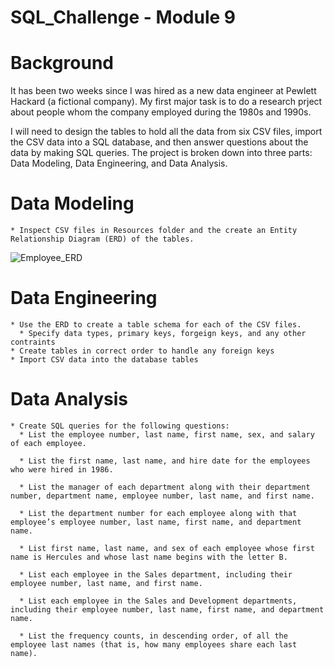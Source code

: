 # SQL_Challenge - Module 9

# Background
It has been two weeks since I was hired as a new data engineer at Pewlett Hackard (a fictional company). My first major task is to do a research prject about people whom the company employed during the 1980s and 1990s.

I will need to design the tables to hold all the data from six CSV files, import the CSV data into a SQL database, and then answer questions about the data by making SQL queries. The project is broken down into three parts: Data Modeling, Data Engineering, and Data Analysis.

# Data Modeling
    * Inspect CSV files in Resources folder and the create an Entity Relationship Diagram (ERD) of the tables.
    
  ![Employee_ERD](https://user-images.githubusercontent.com/121142680/234129007-dfefd1f8-495d-4ebe-9a66-a9b90c5828f1.png)


# Data Engineering
    * Use the ERD to create a table schema for each of the CSV files.
      * Specify data types, primary keys, forgeign keys, and any other contraints
    * Create tables in correct order to handle any foreign keys
    * Import CSV data into the database tables
    
# Data Analysis
    * Create SQL queries for the following questions:
      * List the employee number, last name, first name, sex, and salary of each employee.

      * List the first name, last name, and hire date for the employees who were hired in 1986.

      * List the manager of each department along with their department number, department name, employee number, last name, and first name.

      * List the department number for each employee along with that employee’s employee number, last name, first name, and department name.
      
      * List first name, last name, and sex of each employee whose first name is Hercules and whose last name begins with the letter B.

      * List each employee in the Sales department, including their employee number, last name, and first name.

      * List each employee in the Sales and Development departments, including their employee number, last name, first name, and department name.

      * List the frequency counts, in descending order, of all the employee last names (that is, how many employees share each last name).
      
